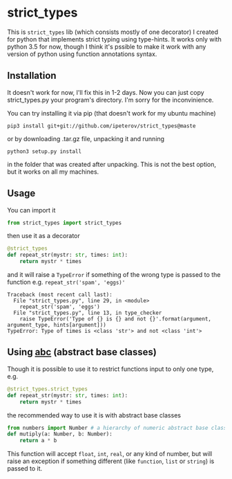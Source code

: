 # strict_types
This is `strict_types` lib (which consists mostly of one decorator) I created for python that implements strict typing using type-hints. It works only with python 3.5 for now, though I think it's pssible to make it work with any version of python using function annotations syntax.

## Installation
It doesn't work for now, I'll fix this in 1-2 days. Now you can just copy strict_types.py your program's directory. I'm sorry for the inconvinience.

You can try installing it via pip (that doesn't work for my ubuntu machine)
```
pip3 install git+git://github.com/ipeterov/strict_types@maste
```
or by downloading .tar.gz file, unpacking it and running
```
python3 setup.py install
```
in the folder that was created after unpacking. This is not the best option, but it works on all my machines.

## Usage
You can import it
```python
from strict_types import strict_types
```
then use it as a decorator
```python
@strict_types
def repeat_str(mystr: str, times: int):
    return mystr * times
```
and it will raise a `TypeError` if something of the wrong type is passed to the function e.g. `repeat_str('spam', 'eggs)'`
```
Traceback (most recent call last):
  File "strict_types.py", line 29, in <module>
    repeat_str('spam', 'eggs')
  File "strict_types.py", line 13, in type_checker
    raise TypeError('Type of {} is {} and not {}'.format(argument, argument_type, hints[argument]))
TypeError: Type of times is <class 'str'> and not <class 'int'>

```

## Using [abc](https://docs.python.org/3/library/abc.html) (abstract base classes)
Though it is possible to use it to restrict functions input to only one type, e.g.
```python
@strict_types.strict_types
def repeat_str(mystr: str, times: int):
    return mystr * times
```
the recommended way to use it is with abstract base classes
```python
from numbers import Number # a hierarchy of numeric abstract base classes.
def mutiply(a: Number, b: Number):
    return a * b
```
This function will accept `float`, `int`, `real`, or any kind of number, but will raise an exception if something different (like `function`, `list` or `string`) is passed to it.
